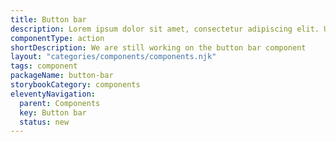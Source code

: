 ```yaml
---
title: Button bar
description: Lorem ipsum dolor sit amet, consectetur adipiscing elit. Ut et massa mi. Aliquam in hendrerit urna.
componentType: action
shortDescription: We are still working on the button bar component
layout: "categories/components/components.njk"
tags: component
packageName: button-bar
storybookCategory: components
eleventyNavigation:
  parent: Components
  key: Button bar
  status: new
---
```

